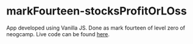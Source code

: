 # markFourteen-stocksProfitOrLOss
App developed using Vanilla JS. Done as mark fourteen of level zero of neogcamp. Live code can be found [here](https://markfourteen-profitloss.netlify.app/).
